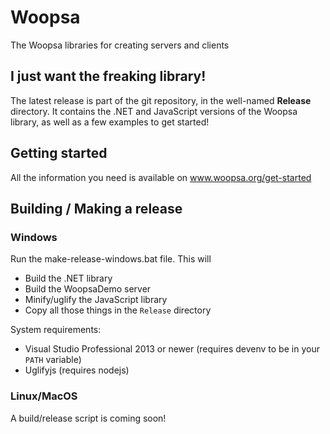 # Woopsa
The Woopsa libraries for creating servers and clients

## I just want the freaking library!
The latest release is part of the git repository, in the well-named **Release** directory. It contains the .NET and JavaScript versions of the Woopsa library, as well as a few examples to get started!

## Getting started
All the information you need is available on www.woopsa.org/get-started

## Building / Making a release
### Windows
Run the make-release-windows.bat file. This will
 * Build the .NET library
 * Build the WoopsaDemo server
 * Minify/uglify the JavaScript library
 * Copy all those things in the ``Release`` directory

System requirements:
 * Visual Studio Professional 2013 or newer (requires devenv to be in your ``PATH`` variable)
 * Uglifyjs (requires nodejs)

### Linux/MacOS
A build/release script is coming soon!

